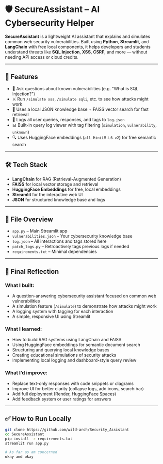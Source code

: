 # 🛡️ SecureAssistant – AI Cybersecurity Helper

**SecureAssistant** is a lightweight AI assistant that explains and simulates common web security vulnerabilities. Built using **Python**, **Streamlit**, and **LangChain** with free local components, it helps developers and students understand threats like **SQL Injection**, **XSS**, **CSRF**, and more — without needing API access or cloud credits.

---

## 🚀 Features

- 💬 Ask questions about known vulnerabilities (e.g. "What is SQL Injection?")
- ⚔️ Run `/simulate xss`, `/simulate sqli`, etc. to see how attacks might work
- 🧠 Uses a local JSON knowledge base + FAISS vector search for fast retrieval
- 📝 Logs all user queries, responses, and tags to `log.json`
- 📊 Built-in query log viewer with tag filtering (`simulation`, `vulnerability`, `unknown`)
- 🔍 Uses HuggingFace embeddings (`all-MiniLM-L6-v2`) for free semantic search

---

## 🛠️ Tech Stack

- **LangChain** for RAG (Retrieval-Augmented Generation)
- **FAISS** for local vector storage and retrieval
- **HuggingFace Embeddings** for free, local embeddings
- **Streamlit** for the interactive web UI
- **JSON** for structured knowledge base and logs

---

## 📁 File Overview

- `app.py` – Main Streamlit app
- `vulnerabilities.json` – Your cybersecurity knowledge base
- `log.json` – All interactions and tags stored here
- `patch_logs.py` – Retroactively tags previous logs if needed
- `requirements.txt` – Minimal dependencies 

---

## 🧠 Final Reflection

### What I built:
- A question-answering cybersecurity assistant focused on common web vulnerabilities
- A simulation feature (`/simulate`) to demonstrate how attacks might work
- A logging system with tagging for each interaction
- A simple, responsive UI using Streamlit

### What I learned:
- How to build RAG systems using LangChain and FAISS 
- Using HuggingFace embeddings for semantic document search
- Structuring and querying local knowledge bases
- Creating educational simulations of security attacks
- Implementing local logging and dashboard-style query review

### What I’d improve:
- Replace text-only responses with code snippets or diagrams
- Improve UI for better clarity (collapse logs, add icons, search bar)
- Add full deployment (Render, HuggingFace Spaces)
- Add feedback system or user ratings for answers

---

## ✅ How to Run Locally

```bash
git clone https://github.com/wild-arch/Security_Assistant
cd SecureAssistant
pip install -r requirements.txt
streamlit run app.py

# As far as am concerned
okay and okay